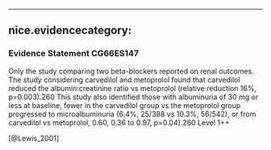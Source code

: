
---
nice.evidencecategory: 
---

### Evidence Statement CG66ES147
Only the study comparing two beta-blockers reported on renal outcomes. The study considering carvedilol and metoprolol found that carvedilol reduced the albumin:creatinine ratio vs metoprolol (relative reduction 16%, p=0.003).260 This study also identified those with albuminuria of 30 mg or less at baseline, fewer in the carvedilol group vs the metoprolol group progressed to microalbuminuria (6.4%, 25/388 vs 10.3%, 56/542), or from carvedilol vs metoprolol, 0.60, 0.36 to 0.97, p=0.04).260 Level 1++

[@Lewis_2001]

